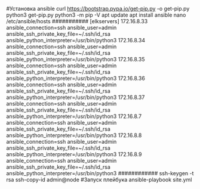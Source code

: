 #Установка ansible
curl https://bootstrap.pypa.io/get-pip.py -o get-pip.py
python3 get-pip.py
python3 -m pip -V
apt update
apt install ansible
nano /etc/ansible/hosts
###########
[elkservers]
172.16.8.33 ansible_connection=ssh ansible_user=admin ansible_ssh_private_key_file=~/.ssh/id_rsa ansible_python_interpreter=/usr/bin/python3
172.16.8.34 ansible_connection=ssh ansible_user=admin ansible_ssh_private_key_file=~/.ssh/id_rsa ansible_python_interpreter=/usr/bin/python3
172.16.8.35 ansible_connection=ssh ansible_user=admin ansible_ssh_private_key_file=~/.ssh/id_rsa ansible_python_interpreter=/usr/bin/python3
172.16.8.36 ansible_connection=ssh ansible_user=admin ansible_ssh_private_key_file=~/.ssh/id_rsa ansible_python_interpreter=/usr/bin/python3
172.16.8.37 ansible_connection=ssh ansible_user=admin ansible_ssh_private_key_file=~/.ssh/id_rsa ansible_python_interpreter=/usr/bin/python3
172.16.8.7 ansible_connection=ssh ansible_user=admin ansible_ssh_private_key_file=~/.ssh/id_rsa ansible_python_interpreter=/usr/bin/python3
172.16.8.8 ansible_connection=ssh ansible_user=admin ansible_ssh_private_key_file=~/.ssh/id_rsa ansible_python_interpreter=/usr/bin/python3
172.16.8.9 ansible_connection=ssh ansible_user=admin ansible_ssh_private_key_file=~/.ssh/id_rsa ansible_python_interpreter=/usr/bin/python3
############
ssh-keygen -t rsa
ssh-copy-id admin@node
#Запуск плейбука
ansible-playbook site.yml